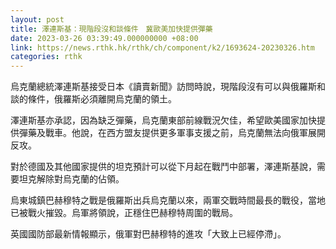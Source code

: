 ```yaml
---
layout: post
title: 澤連斯基：現階段沒和談條件　冀歐美加快提供彈藥
date: 2023-03-26 03:39:49.000000000 +08:00
link: https://news.rthk.hk/rthk/ch/component/k2/1693624-20230326.htm
categories: rthk
---
```


烏克蘭總統澤連斯基接受日本《讀賣新聞》訪問時說，現階段沒有可以與俄羅斯和談的條件，俄羅斯必須離開烏克蘭的領土。

澤連斯基亦承認，因為缺乏彈藥，烏克蘭東部前線戰況欠佳，希望歐美國家加快提供彈藥及戰車。他說，在西方盟友提供更多軍事支援之前，烏克蘭無法向俄軍展開反攻。

對於德國及其他國家提供的坦克預計可以從下月起在戰鬥中部署，澤連斯基說，需要坦克解除對烏克蘭的佔領。

烏東城鎮巴赫穆特之戰是俄羅斯出兵烏克蘭以來，兩軍交戰時間最長的戰役，當地已被戰火摧毀。烏軍將領說，正穩住巴赫穆特周圍的戰局。

英國國防部最新情報顯示，俄軍對巴赫穆特的進攻「大致上已經停滯」。
